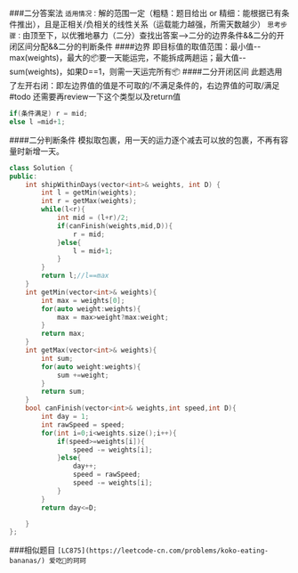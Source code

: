 ###二分答案法
`适用情况：`解的范围一定（粗糙：题目给出 or 精细：能根据已有条件推出），且是正相关/负相关的线性关系（运载能力越强，所需天数越少）
`思考步骤：`由顶至下，以优雅地暴力（二分）查找出答案-->二分的边界条件&&二分的开闭区间分配&&二分的判断条件
####边界
即目标值的取值范围：最小值--max(weights)，最大的📦要一天能运完，不能拆成两趟运；最大值--sum(weights)，如果D==1，则需一天运完所有📦
####二分开闭区间
此题选用了左开右闭：即左边界值的值是不可取的/不满足条件的，右边界值的可取/满足 #todo 还需要再review一下这个类型以及return值
```cpp
if(条件满足) r = mid;
else l =mid+1;
```
####二分判断条件
模拟取包裹，用一天的运力逐个减去可以放的包裹，不再有容量时新增一天。


```cpp
class Solution {
public:
    int shipWithinDays(vector<int>& weights, int D) {
        int l = getMin(weights);
        int r = getMax(weights);
        while(l<r){
            int mid = (l+r)/2;
            if(canFinish(weights,mid,D)){
                r = mid;
            }else{
                l = mid+1;
            }
        }
        return l;//l==max
    }
    int getMin(vector<int>& weights){
        int max = weights[0];
        for(auto weight:weights){
            max = max>weight?max:weight;
        }
        return max;
    }
    int getMax(vector<int>& weights){
        int sum;
        for(auto weight:weights){
            sum +=weight;
        }
        return sum;
    }
    bool canFinish(vector<int>& weights,int speed,int D){
        int day = 1;
        int rawSpeed = speed;
        for(int i=0;i<weights.size();i++){
            if(speed>=weights[i]){
                speed -= weights[i];
            }else{
                day++;
                speed = rawSpeed;
                speed -= weights[i];
            }
        }
        return day<=D;

    }
};
```
###相似题目
`[LC875](https://leetcode-cn.com/problems/koko-eating-bananas/) 爱吃🍌的珂珂`
